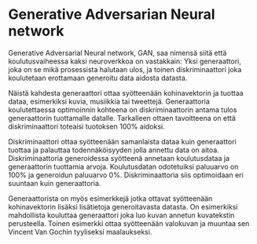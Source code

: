 Generative Adversarian Neural network
=====================================

Generative Adversarial Neural network, GAN, saa nimensä siitä että koulutusvaiheessa kaksi neuroverkkoa on vastakkain: Yksi generaattori, joka on se mikä prosessista halutaan ulos, ja toinen diskriminaattori joka koulutetaan erottamaan generoitu data aidosta datasta.

Näistä kahdesta generaattori ottaa syötteenään kohinavektorin ja tuottaa dataa, esimerkiksi kuvia, musiikkia tai tweettejä. Generaattoria koulutettaessa optimoinnin kohteena on diskriminaattorin antama tulos generaattorin tuottamalle datalle. Tarkalleen ottaen tavoitteena on että diskriminaattori toteaisi tuotoksen 100% aidoksi.

Diskriminaattori ottaa syötteenään samanlaista dataa kuin generaattori tuottaa ja palauttaa todennäköisyyden jolla annettu data on aitoa. Diskriminaattoria generoidessa syötteenä annetaan koulutusdataa ja generaattorin tuottamia arvoja. Koulutusdatan odotetuiksi paluuarvo on 100% ja generoidun paluuarvo 0%. Diskriminaattoria siis optimoidaan eri suuntaan kuin generaattoria.

Generaattorista on myös esimerkkejä jotka ottavat syötteenään kohinavektorin lisäksi lisätietoja generoitavasta datasta. On esimerkiksi mahdollista kouluttaa generaattori joka luo kuvan annetun kuvatekstin perusteella. Toinen esimerkki ottaa syötteenään valokuvan ja muuntaa sen Vincent Van Gochin tyyliseksi maalaukseksi.


